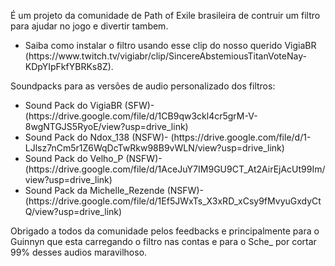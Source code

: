 É um projeto da comunidade de Path of Exile brasileira de contruir um filtro para ajudar no jogo e divertir tambem.

<ul><li>Saiba como instalar o filtro usando esse clip do nosso querido VigiaBR (https://www.twitch.tv/vigiabr/clip/SincereAbstemiousTitanVoteNay-KDpYIpFkfYBRKs8Z).</li></ul>

Soundpacks para as versões de audio personalizado dos filtros:
  <ul>
    <li>Sound Pack do VigiaBR (SFW)- (https://drive.google.com/file/d/1CB9qw3ckl4cr5grM-V-8wgNTGJS5RyoE/view?usp=drive_link)</li>
    <li>Sound Pack do Ndox_138 (NSFW)- (https://drive.google.com/file/d/1-LJlsz7nCm5r1Z6WqDcTwRkw98B9vWLN/view?usp=drive_link)</li>
    <li>Sound Pack do Velho_P (NSFW)- (https://drive.google.com/file/d/1AceJuY7IM9GU9CT_At2AirEjAcUt99Im/view?usp=drive_link)</li>
    <li>Sound Pack da Michelle_Rezende (NSFW)- (https://drive.google.com/file/d/1Ef5JWxTs_X3xRD_xCsy9fMvyuGxdyCtQ/view?usp=drive_link)</li>
  </ul>
  
Obrigado a todos da comunidade pelos feedbacks e principalmente para o Guinnyn que esta carregando o filtro nas contas e para o Sche_ por cortar 99% desses audios maravilhoso.
